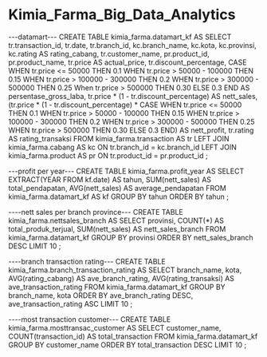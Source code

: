 # Kimia_Farma_Big_Data_Analytics

---datamart---
CREATE TABLE kimia_farma.datamart_kf AS
SELECT
    tr.transaction_id,
    tr.date,
    tr.branch_id,
    kc.branch_name,
    kc.kota,
    kc.provinsi,
    kc.rating AS rating_cabang,
    tr.customer_name,
    pr.product_id,
    pr.product_name,
    tr.price AS actual_price,
    tr.discount_percentage,
    CASE
        WHEN tr.price <= 50000 THEN 0.1
        WHEN tr.price > 50000 - 100000 THEN 0.15
        WHEN tr.price > 100000 - 300000 THEN 0.2
        WHEN tr.price > 300000 - 500000 THEN 0.25
        When tr.price > 500000 THEN 0.30
        ELSE 0.3
    END AS persentase_gross_laba,
    tr.price * (1 - tr.discount_percentage) AS nett_sales,
    (tr.price * (1 - tr.discount_percentage) * 
        CASE
            WHEN tr.price <= 50000 THEN 0.1
            WHEN tr.price > 50000 - 100000 THEN 0.15
            WHEN tr.price > 100000 - 300000 THEN 0.2
            WHEN tr.price > 300000 - 500000 THEN 0.25
            WHEN tr.price > 500000 THEN 0.30
            ELSE 0.3
        END) AS nett_profit,
    tr.rating AS rating_transaksi
FROM
    kimia_farma.transaction AS tr
LEFT JOIN
    kimia_farma.cabang AS kc ON tr.branch_id = kc.branch_id
LEFT JOIN
    kimia_farma.product AS pr ON tr.product_id = pr.product_id
;

---profit per year---
CREATE TABLE kimia_farma.profit_year AS
SELECT
    EXTRACT(YEAR FROM kf.date) AS tahun,
    SUM(nett_sales) AS total_pendapatan,
    AVG(nett_sales) AS average_pendapatan
FROM
    kimia_farma.datamart_kf AS kf
GROUP BY
    tahun
ORDER BY
    tahun
;

----nett sales per branch province---
CREATE TABLE kimia_farma.nettsales_branch AS
SELECT 
    provinsi,
    COUNT(*) AS total_produk_terjual,
    SUM(nett_sales) AS nett_sales_branch
FROM 
    kimia_farma.datamart_kf
GROUP BY 
    provinsi
ORDER BY 
    nett_sales_branch DESC
LIMIT 10
;

----branch transaction rating---
CREATE TABLE kimia_farma.branch_transaction_rating AS
SELECT 
    branch_name, 
    kota,
    AVG(rating_cabang) AS ave_branch_rating,
    AVG(rating_transaksi) AS ave_transaction_rating
FROM 
    kimia_farma.datamart_kf
GROUP BY 
    branch_name, kota
ORDER BY 
    ave_branch_rating DESC, ave_transaction_rating ASC
LIMIT 10
;

----most transaction customer---
CREATE TABLE kimia_farma.mosttransac_customer AS
SELECT 
    customer_name,
    COUNT(transaction_id) AS total_transaction
FROM 
    kimia_farma.datamart_kf
GROUP BY 
    customer_name
ORDER BY 
    total_transaction DESC
LIMIT 10
;
